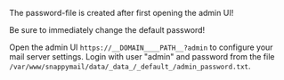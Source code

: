 The password-file is created after first opening the admin UI!

Be sure to immediately change the default password!

Open the admin UI `https://__DOMAIN____PATH__?admin` to configure your mail server settings. Login with user "admin" and password from the file `/var/www/snappymail/data/_data_/_default_/admin_password.txt`.
